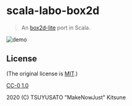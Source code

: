 # scala-labo-box2d

> An [box2d-lite](https://github.com/erincatto/box2d-lite) port in Scala.

![demo](https://github.com/MakeNowJust-Labo/scala-labo-box2d/wiki/image/demo.gif)

## License

(The original license is [MIT](https://github.com/erincatto/box2d-lite/blob/master/LICENSE).)

[CC-0 1.0](https://creativecommons.org/publicdomain/zero/1.0/)

2020 (C) TSUYUSATO "MakeNowJust" Kitsune
